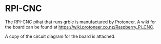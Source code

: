 # RPI-CNC
The RPI-CNC pihat that runs grble is manufactured by Protoneer.
A wiki for the board can be found at https://wiki.protoneer.co.nz/Raspberry_Pi_CNC.

A copy of the circuit diagram for the board is attached.

